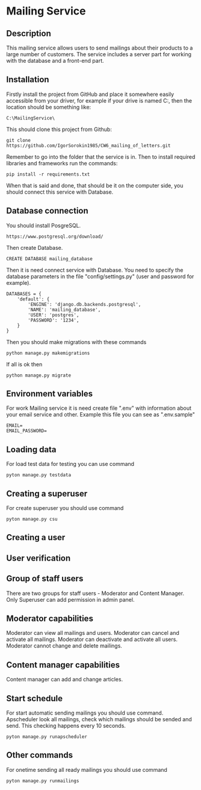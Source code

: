 # Mailing Service

## Description
This mailing service allows users to send mailings about their products to a large number of customers. The service includes a server part for working with the database and a front-end part.

## Installation
Firstly install the project from GitHub and place it somewhere easily accessible from your driver, for example if your drive is named C:, then the location should be something like:
```
C:\MailingService\
```
This should clone this project from Github:
```
git clone https://github.com/IgorSorokin1985/CW6_mailing_of_letters.git
```
Remember to go into the folder that the service is in. Then to install required libraries and frameworks run the commands:
```
pip install -r requirements.txt
```
When that is said and done, that should be it on the computer side, you should connect this service with Database.

## Database connection
You should install PosgreSQL. 
```
https://www.postgresql.org/download/
```

Then create Database.
```
CREATE DATABASE mailing_database
```
Then it is need connect service with Database. You need to specify the database parameters in the file "config/settings.py" (user and password for example).
```
DATABASES = {
    'default': {
        'ENGINE': 'django.db.backends.postgresql',
        'NAME': 'mailing_database',
        'USER': 'postgres',
        'PASSWORD': '1234',
    }
}
```
Then you should make migrations with these commands
```
python manage.py makemigrations
```
If all is ok then
```
python manage.py migrate
```

## Environment variables
For work Mailing service it is need create file ".env" with information about your email service and other. Example this file you can see as ".env.sample"
```
EMAIL=
EMAIL_PASSWORD=
```

## Loading data
For load test data for testing you can use command
```
pyton manage.py testdata
```

## Creating a superuser
For create superuser you should use command
```
pyton manage.py csu
```

## Creating a user
## User verification
## Group of staff users
There are two groups for staff users - Moderator and Content Manager.
Only Superuser can add permission in admin panel.

## Moderator capabilities
Moderator can view all mailings and users. Moderator can cancel and activate all mailings. Moderator can deactivate and activate all users. Moderator cannot change and delete mailings.

## Content manager capabilities
Content manager can add and change articles.

## Start schedule
For start automatic sending mailings you should use command. Apscheduler look all mailings, check which mailings should be sended and send. This checking happens every 10 seconds.
```
pyton manage.py runapscheduler
```

## Other commands
For onetime sending all ready mailings you should use command
```
pyton manage.py runmailings
```
